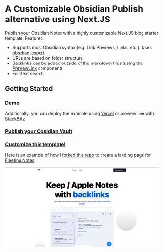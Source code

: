 # A Customizable Obsidian Publish alternative using Next.JS

Publish your Obsidian Notes with a highly customizable Next.JS blog starter template. Features:
- Supports most Obsidian syntax (e.g. Link Previews, Links, etc.). Uses [obsidian-export](https://github.com/zoni/obsidian-export).
- URLs are based on folder structure
- Backlinks can be added outside of the markdown files (using the [PreviewLink](https://github.com/matthewwong525/linked-blog-starter/blob/main/components/misc/preview-link.tsx) component)
- Full-text search

## Getting Started

### [Demo](https://linked-blog-starter.vercel.app/)
Additionally, you can deploy the example using [Vercel](https://vercel.com/new/git/external?repository-url=https://github.com/matthewwong525/linked-blog-starter&project-name=linked-blog-starter&repository-name=linked-blog-starter) or preview live with [StackBlitz](https://stackblitz.com/github/matthewwong525/linked-blog-starter)

### [Publish your Obsidian Vault](https://linked-blog-starter.vercel.app/publish-your-obsidian-notes-with-linked-blog-starter)

### [Customize this template!](https://linked-blog-starter.vercel.app/deploy-a-custom-linked-blog-starter)
Here is an example of how I [forked this repo](https://github.com/fleetingnotes/fleeting-notes-website) to create a landing page for [Fleeting Notes](https://www.fleetingnotes.app/).

![fn-website-demo.gif](/common_md/attachments/fn-website-demo.gif)
